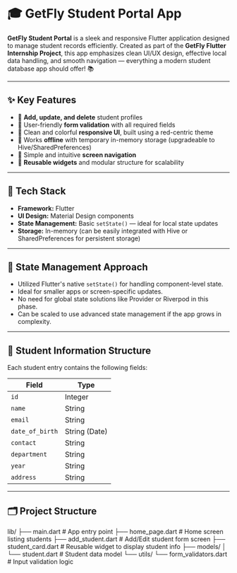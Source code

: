 # 🎓 GetFly Student Portal App

**GetFly Student Portal** is a sleek and responsive Flutter application designed to manage student records efficiently. Created as part of the **GetFly Flutter Internship Project**, this app emphasizes clean UI/UX design, effective local data handling, and smooth navigation — everything a modern student database app should offer! 📚

---

## ✨ Key Features

- 🔹 **Add, update, and delete** student profiles  
- 🔹 User-friendly **form validation** with all required fields  
- 🔹 Clean and colorful **responsive UI**, built using a red-centric theme  
- 🔹 Works **offline** with temporary in-memory storage (upgradeable to Hive/SharedPreferences)  
- 🔹 Simple and intuitive **screen navigation**  
- 🔹 **Reusable widgets** and modular structure for scalability  

---

## 🧰 Tech Stack

- **Framework:** Flutter  
- **UI Design:** Material Design components  
- **State Management:** Basic `setState()` — ideal for local state updates  
- **Storage:** In-memory (can be easily integrated with Hive or SharedPreferences for persistent storage)

---

## 🔄 State Management Approach

- Utilized Flutter's native `setState()` for handling component-level state.  
- Ideal for smaller apps or screen-specific updates.  
- No need for global state solutions like Provider or Riverpod in this phase.  
- Can be scaled to use advanced state management if the app grows in complexity.

---

## 📝 Student Information Structure

Each student entry contains the following fields:

| Field           | Type            |
|------------------|-------------------|
| `id`             | Integer           |
| `name`           | String            |
| `email`          | String            |
| `date_of_birth`  | String (Date)     |
| `contact`        | String            |
| `department`     | String            |
| `year`           | String            |
| `address`        | String            |

---

## 🗂️ Project Structure
lib/
├── main.dart # App entry point
├── home_page.dart # Home screen listing students
├── add_student.dart # Add/Edit student form screen
├── student_card.dart # Reusable widget to display student info
├── models/
│ └── student.dart # Student data model
└── utils/
└── form_validators.dart # Input validation logic
